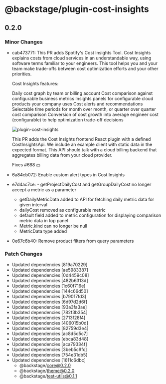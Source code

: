 # @backstage/plugin-cost-insights

## 0.2.0
### Minor Changes

- cab473771: This PR adds Spotify's Cost Insights Tool. Cost Insights explains costs from cloud services in an understandable way, using software terms familiar to your engineers. This tool helps you and your team make trade-offs between cost optimization efforts and your other priorities.
  
  Cost Insights features:
  
  Daily cost graph by team or billing account
  Cost comparison against configurable business metrics
  Insights panels for configurable cloud products your company uses
  Cost alerts and recommendations
  Selectable time periods for month over month, or quarter over quarter cost comparison
  Conversion of cost growth into average engineer cost (configurable) to help optimization trade-off decisions
  
  ![plugin-cost-insights](https://user-images.githubusercontent.com/3030003/94430416-e166d380-0161-11eb-891c-9ce10187683e.gif)
  
  This PR adds the Cost Insights frontend React plugin with a defined CostInsightsApi. We include an example client with static data in the expected format. This API should talk with a cloud billing backend that aggregates billing data from your cloud provider.
  
  Fixes #688 💵
- 6a84cb072: Enable custom alert types in Cost Insights
- e7d4ac7ce: - getProjectDailyCost and getGroupDailyCost no longer accept a metric as a parameter
  - getDailyMetricData added to API for fetching daily metric data for given interval
  - dailyCost removed as configurable metric
  - default field added to metric configuration for displaying comparison metric data in top panel
  - Metric.kind can no longer be null
  - MetricData type added
- 0e67c6b40: Remove product filters from query parameters

### Patch Changes

- Updated dependencies [819a70229]
- Updated dependencies [ae5983387]
- Updated dependencies [0d4459c08]
- Updated dependencies [482b6313d]
- Updated dependencies [1c60f716e]
- Updated dependencies [144c66d50]
- Updated dependencies [b79017fd3]
- Updated dependencies [6d97d2d6f]
- Updated dependencies [93a3fa3ae]
- Updated dependencies [782f3b354]
- Updated dependencies [2713f28f4]
- Updated dependencies [406015b0d]
- Updated dependencies [82759d3e4]
- Updated dependencies [ac8d5d5c7]
- Updated dependencies [ebca83d48]
- Updated dependencies [aca79334f]
- Updated dependencies [3beb5c9fc]
- Updated dependencies [754e31db5]
- Updated dependencies [1611c6dbc]
  - @backstage/core@0.2.0
  - @backstage/theme@0.2.0
  - @backstage/test-utils@0.1.1
